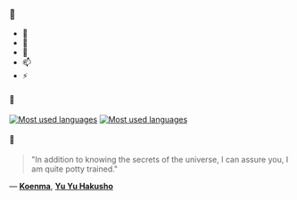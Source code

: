 ### 👋

- 🔭
- 🌱
- 💬
- 📫
- ⚡

#### 🧏

[![Most used languages](https://github-readme-stats-aynah.vercel.app/api/top-langs/?username=aynh&theme=solarized-dark&langs_count=6&layout=compact&hide_title=true)](https://github.com/anuraghazra/github-readme-stats#gh-dark-mode-only)
[![Most used languages](https://github-readme-stats-aynah.vercel.app/api/top-langs/?username=aynh&theme=solarized-light&langs_count=6&layout=compact&hide_title=true)](https://github.com/anuraghazra/github-readme-stats#gh-light-mode-only)

#### 💬

> "In addition to knowing the secrets of the universe, I can assure you, I am quite potty trained."

&mdash; [**Koenma**](https://myanimelist.net/character.php?q=Koenma&cat=character), [**Yu Yu Hakusho**](https://myanimelist.net/search/all?q=Yu%20Yu%20Hakusho&cat=all)
